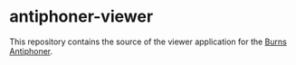 # antiphoner-viewer

This repository contains the source of the viewer application for the [Burns Antiphoner](https://burnsantiphoner.bc.edu/).
